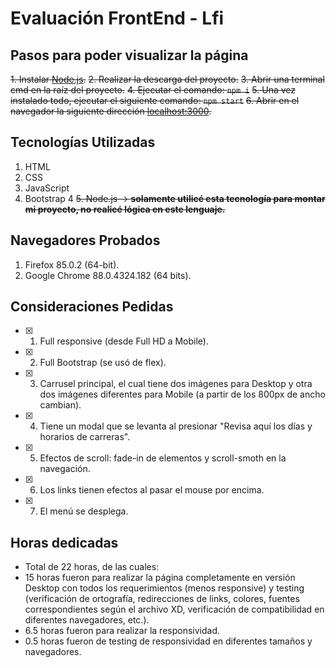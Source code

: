 # Evaluación FrontEnd - Lfi

## Pasos para poder visualizar la página
~~1. Instalar [Node.js](https://nodejs.org/en/).~~
 ~~2. Realizar la descarga del proyecto.~~
 ~~3. Abrir una terminal cmd  en la raíz del proyecto.~~
 ~~4. Ejecutar el comando: `npm i`~~
 ~~5. Una vez instalado todo, ejecutar el siguiente comando: `npm start`~~
 ~~6. Abrir en el navegador la siguiente dirección [localhost:3000](http://localhost:3000/).~~

## Tecnologías Utilizadas
 1. HTML
 2. CSS
 3. JavaScript
 4. Bootstrap 4
~~5. Node.js -> **solamente utilicé esta tecnología para montar mi proyecto, no realicé lógica en este lenguaje.**~~

 ## Navegadores Probados
 1. Firefox 85.0.2 (64-bit).
 2. Google Chrome 88.0.4324.182 (64 bits).

## Consideraciones Pedidas
 - [x] 1. Full responsive (desde Full HD a Mobile).
 - [x] 2. Full Bootstrap (se usó de flex).
 - [x] 3. Carrusel principal, el cual tiene dos imágenes para Desktop y otra dos imágenes diferentes para Mobile (a partir de los 800px de ancho cambian). 
 - [x] 4. Tiene un modal que se levanta al presionar "Revisa aquí los días y horarios de carreras".
 - [x] 5. Efectos de scroll: fade-in de elementos y scroll-smoth en la navegación.
 - [x] 6. Los links tienen efectos al pasar el mouse por encima.  
 - [x] 7. El menú se desplega.

## Horas dedicadas
 - Total de 22 horas, de las cuales:
 - 15 horas fueron para realizar la página completamente en versión Desktop con todos los requerimientos (menos responsive) y testing (verificación de ortografía, redirecciones de links, colores, fuentes correspondientes según el archivo XD, verificación de compatibilidad en diferentes navegadores, etc.).
 - 6.5 horas fueron para realizar la responsividad.
 - 0.5 horas fueron de testing de responsividad en diferentes tamaños y navegadores.
